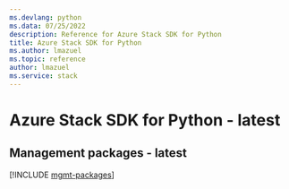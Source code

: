 ```yaml
---
ms.devlang: python
ms.data: 07/25/2022
description: Reference for Azure Stack SDK for Python
title: Azure Stack SDK for Python
ms.author: lmazuel
ms.topic: reference
author: lmazuel
ms.service: stack
---
```

# Azure Stack SDK for Python - latest

## Management packages - latest
[!INCLUDE [mgmt-packages](stack-mgmt-index.md)]